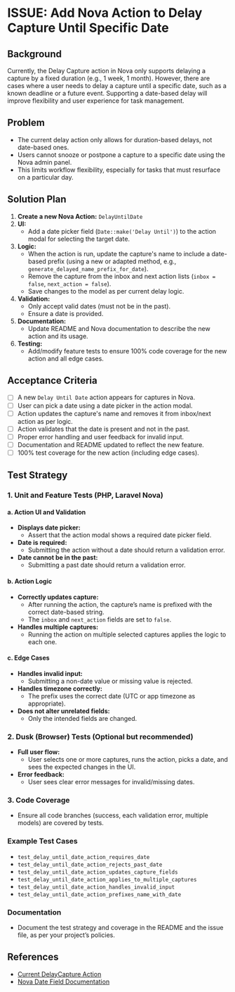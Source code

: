 # ISSUE: Add Nova Action to Delay Capture Until Specific Date

## Background
Currently, the Delay Capture action in Nova only supports delaying a capture by a fixed duration (e.g., 1 week, 1 month). However, there are cases where a user needs to delay a capture until a specific date, such as a known deadline or a future event. Supporting a date-based delay will improve flexibility and user experience for task management.

## Problem
- The current delay action only allows for duration-based delays, not date-based ones.
- Users cannot snooze or postpone a capture to a specific date using the Nova admin panel.
- This limits workflow flexibility, especially for tasks that must resurface on a particular day.

## Solution Plan
1. **Create a new Nova Action:** `DelayUntilDate`
2. **UI:**
    - Add a date picker field (`Date::make('Delay Until')`) to the action modal for selecting the target date.
3. **Logic:**
    - When the action is run, update the capture's name to include a date-based prefix (using a new or adapted method, e.g., `generate_delayed_name_prefix_for_date`).
    - Remove the capture from the inbox and next action lists (`inbox = false`, `next_action = false`).
    - Save changes to the model as per current delay logic.
4. **Validation:**
    - Only accept valid dates (must not be in the past).
    - Ensure a date is provided.
5. **Documentation:**
    - Update README and Nova documentation to describe the new action and its usage.
6. **Testing:**
    - Add/modify feature tests to ensure 100% code coverage for the new action and all edge cases.

## Acceptance Criteria
- [ ] A new `Delay Until Date` action appears for captures in Nova.
- [ ] User can pick a date using a date picker in the action modal.
- [ ] Action updates the capture's name and removes it from inbox/next action as per logic.
- [ ] Action validates that the date is present and not in the past.
- [ ] Proper error handling and user feedback for invalid input.
- [ ] Documentation and README updated to reflect the new feature.
- [ ] 100% test coverage for the new action (including edge cases).

## Test Strategy

### 1. Unit and Feature Tests (PHP, Laravel Nova)

#### a. Action UI and Validation
- **Displays date picker:**
  - Assert that the action modal shows a required date picker field.
- **Date is required:**
  - Submitting the action without a date should return a validation error.
- **Date cannot be in the past:**
  - Submitting a past date should return a validation error.

#### b. Action Logic
- **Correctly updates capture:**
  - After running the action, the capture’s name is prefixed with the correct date-based string.
  - The `inbox` and `next_action` fields are set to `false`.
- **Handles multiple captures:**
  - Running the action on multiple selected captures applies the logic to each one.

#### c. Edge Cases
- **Handles invalid input:**
  - Submitting a non-date value or missing value is rejected.
- **Handles timezone correctly:**
  - The prefix uses the correct date (UTC or app timezone as appropriate).
- **Does not alter unrelated fields:**
  - Only the intended fields are changed.

### 2. Dusk (Browser) Tests (Optional but recommended)
- **Full user flow:**
  - User selects one or more captures, runs the action, picks a date, and sees the expected changes in the UI.
- **Error feedback:**
  - User sees clear error messages for invalid/missing dates.

### 3. Code Coverage
- Ensure all code branches (success, each validation error, multiple models) are covered by tests.

### Example Test Cases
- `test_delay_until_date_action_requires_date`
- `test_delay_until_date_action_rejects_past_date`
- `test_delay_until_date_action_updates_capture_fields`
- `test_delay_until_date_action_applies_to_multiple_captures`
- `test_delay_until_date_action_handles_invalid_input`
- `test_delay_until_date_action_prefixes_name_with_date`

### Documentation
- Document the test strategy and coverage in the README and the issue file, as per your project’s policies.

## References
- [Current DelayCapture Action](app/Nova/Actions/DelayCapture.php)
- [Nova Date Field Documentation](https://nova.laravel.com/docs/5.0/resources/fields.html#date)
